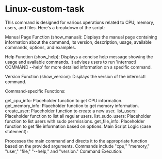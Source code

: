 # Linux-custom-task


 This command is designed for various operations related to CPU, memory, users, and files. Here's a breakdown of the script:

Manual Page Function (show_manual): Displays the manual page containing information about the command, its version, description, usage, available commands, options, and examples.

Help Function (show_help): Displays a concise help message showing the usage and available commands. It advises users to run 'internsctl COMMAND --help' for more detailed information on a specific command.

Version Function (show_version): Displays the version of the internsctl command.

Command-specific Functions:

get_cpu_info: Placeholder function to get CPU information.
get_memory_info: Placeholder function to get memory information.
create_user: Placeholder function to create a new user.
list_users: Placeholder function to list all regular users.
list_sudo_users: Placeholder function to list users with sudo permissions.
get_file_info: Placeholder function to get file information based on options.
Main Script Logic (case statement):

Processes the main command and directs it to the appropriate function based on the provided arguments.
Commands include "cpu," "memory," "user," "file," "--help," and "version."
Command Execution:

